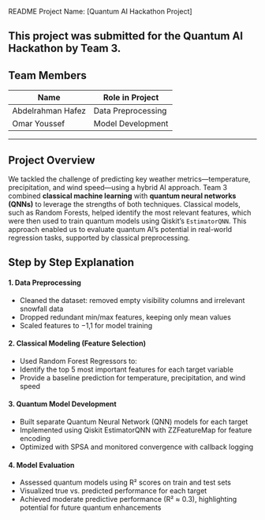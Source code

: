 README
Project Name: [Quantum AI Hackathon Project]

This project was submitted for the **Quantum AI Hackathon** by Team 3.
--------------------------------------
Team Members
--------------------------------------

| Name              | Role in Project    |
| ----------------- | ------------------ |
| Abdelrahman Hafez | Data Preprocessing |
| Omar Youssef      | Model Development  |

--------------------------------------
## Project Overview

We tackled the challenge of predicting key weather metrics—temperature, precipitation, and wind speed—using a hybrid AI approach. Team 3 combined **classical machine learning** with **quantum neural networks (QNNs)** to leverage the strengths of both techniques. Classical models, such as Random Forests, helped identify the most relevant features, which were then used to train quantum models using Qiskit’s `EstimatorQNN`. This approach enabled us to evaluate quantum AI’s potential in real-world regression tasks, supported by classical preprocessing.

## Step by Step Explanation

#### 1. Data Preprocessing
- Cleaned the dataset: removed empty visibility columns and irrelevant snowfall data
- Dropped redundant min/max features, keeping only mean values
- Scaled features to −1,1 for model training

#### 2. Classical Modeling (Feature Selection)
- Used Random Forest Regressors to:
- Identify the top 5 most important features for each target variable
- Provide a baseline prediction for temperature, precipitation, and wind speed

#### 3. Quantum Model Development
- Built separate Quantum Neural Network (QNN) models for each target
- Implemented using Qiskit EstimatorQNN with ZZFeatureMap for feature encoding
- Optimized with SPSA and monitored convergence with callback logging

#### 4. Model Evaluation
- Assessed quantum models using R² scores on train and test sets
- Visualized true vs. predicted performance for each target
- Achieved moderate predictive performance (R² ≈ 0.3), highlighting potential for future quantum enhancements